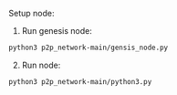 Setup node:

1. Run genesis node: 
```sh
python3 p2p_network-main/gensis_node.py
```

2. Run node:
```sh
python3 p2p_network-main/python3.py
```
